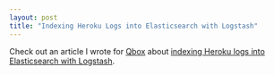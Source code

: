 ```yaml
---
layout: post
title: "Indexing Heroku Logs into Elasticsearch with Logstash"
---
```


Check out an article I wrote for [Qbox](http://qbox.io) about [indexing Heroku logs into Elasticsearch with Logstash](http://blog.qbox.io/indexing-heroku-logs-into-elasticsearch-with-logstash).
